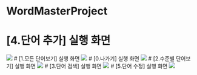 # WordMasterProject
# [4.단어 추가] 실행 화면
<img src="https://github.com/hyunwookoo13/WordMasterProject/blob/master/screenshot/%E1%84%83%E1%85%A1%E1%86%AB%E1%84%8B%E1%85%A5%E1%84%8E%E1%85%AE%E1%84%80%E1%85%A1.png?raw=true">
# [1.모든 단어보기] 실행 화면
<img src="https://github.com/hyunwookoo13/WordMasterProject/blob/master/screenshot/%E1%84%86%E1%85%A9%E1%84%83%E1%85%B3%E1%86%AB%E1%84%83%E1%85%A1%E1%86%AB%E1%84%8B%E1%85%A5%E1%84%87%E1%85%A9%E1%84%80%E1%85%B5.png?raw=true">
# [0.나가기] 실행 화면
<img src="https://github.com/hyunwookoo13/WordMasterProject/blob/master/screenshot/%E1%84%82%E1%85%A1%E1%84%80%E1%85%A1%E1%84%80%E1%85%B5.png?raw=true">
# [2.수준별 단어보기] 실행 화면
<img src="https://github.com/hyunwookoo13/WordMasterProject/blob/master/screenshot/searchLevel.png?raw=true">
# [3.단어 검색] 실행 화면 
<img src="https://github.com/hyunwookoo13/WordMasterProject/blob/master/screenshot/searchWord.png?raw=true">
# [5.단어 수정] 실행 화면
<img src="https://github.com/hyunwookoo13/WordMasterProject/blob/master/screenshot/updateitem.png?raw=true">
